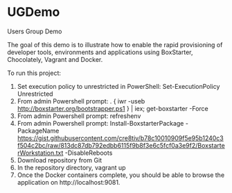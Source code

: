 # UGDemo
Users Group Demo

The goal of this demo is to illustrate how to enable the rapid provisioning of developer tools, environments and applications using BoxStarter, Chocolately, Vagrant and Docker.

To run this project:

1. Set execution policy to unrestricted in PowerShell: Set-ExecutionPolicy Unrestricted
2. From admin Powershell prompt: . { iwr -useb http://boxstarter.org/bootstrapper.ps1 } | iex; get-boxstarter -Force
3. From admin Powershell prompt: refreshenv
4. From admin Powershell prompt: Install-BoxstarterPackage -PackageName https://gist.githubusercontent.com/cre8tiv/b78c10010909f5e95b1240c3f504c2bc/raw/813dc87db792edbb6115f9b8f3e6c5fcf0a3e9f2/BoxstarterWorkstation.txt -DisableReboots
5. Download repository from Git
6. In the repository directory, vagrant up
7. Once the Docker containers complete, you should be able to browse the application on http://localhost:9081.


